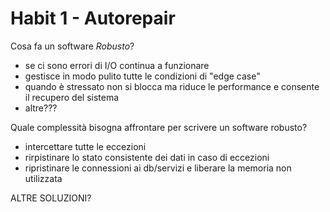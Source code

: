 # Habit 1 - Autorepair

Cosa fa un software *Robusto*?

- se ci sono errori di I/O continua a funzionare
- gestisce in modo pulito tutte le condizioni di "edge case"
- quando è stressato non si blocca ma riduce le performance e consente il recupero del sistema
- altre???

Quale complessità bisogna affrontare per scrivere un software robusto?

- intercettare tutte le eccezioni
- rirpistinare lo stato consistente dei dati in caso di eccezioni
- ripristinare le connessioni ai db/servizi e liberare la memoria non utilizzata

ALTRE SOLUZIONI?
